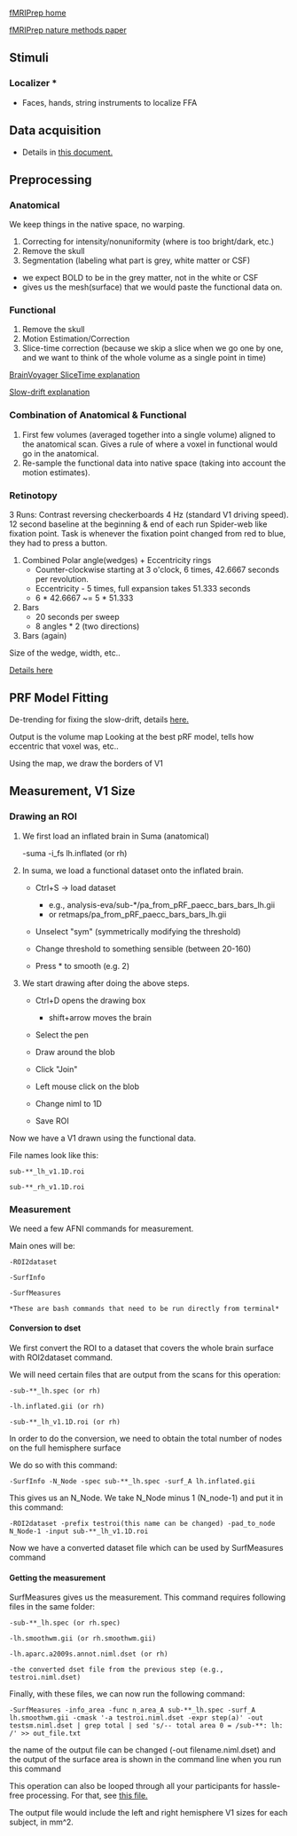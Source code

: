 [fMRIPrep home](https://fmriprep.org/en/stable/)

[fMRIPrep nature methods paper](https://www.nature.com/articles/s41592-018-0235-4)

## Stimuli
### Localizer *
- Faces, hands, string instruments to localize FFA

## Data acquisition
- Details in [this document.](https://github.com/dafrius/v1_size_measurement/blob/main/umut_v1_size_methods.docx)

## Preprocessing
### Anatomical
We keep things in the native space, no warping.
1) Correcting for intensity/nonuniformity (where is too bright/dark, etc.)
2) Remove the skull 
3) Segmentation (labeling what part is grey, white matter or CSF)
  - we expect BOLD to be in the grey matter, not in the white or CSF
  - gives us the mesh(surface) that we would paste the functional data on. 

### Functional
1) Remove the skull
2) Motion Estimation/Correction
3) Slice-time correction (because we skip a slice when we go one by one, 
and we want to think of the whole volume as a single point in time)

[BrainVoyager SliceTime explanation](https://www.brainvoyager.com/bv/doc/UsersGuide/Preprocessing/SliceScanTimeCorrection.html)

[Slow-drift explanation](https://www.brainvoyager.com/bv/doc/UsersGuide/Preprocessing/TemporalHighPassFiltering.html)

### Combination of Anatomical & Functional
1) First few volumes (averaged together into a single volume) aligned to 
the anatomical scan. Gives a rule of where a voxel in functional would go
in the anatomical.
2) Re-sample the functional data into native space (taking into account the
motion estimates).

### Retinotopy

3 Runs:
Contrast reversing checkerboards 4 Hz (standard V1 driving speed).
12 second baseline at the beginning & end of each run
Spider-web like fixation point.
Task is whenever the fixation point changed from red to blue, they had to 
press a button.
1) Combined Polar angle(wedges) + Eccentricity rings
    - Counter-clockwise starting at 3 o'clock, 6 times, 42.6667 seconds per
      revolution.
    - Eccentricity - 5 times, full expansion takes 51.333 seconds 
    - 6 * 42.6667 ~= 5 * 51.333
2) Bars
    - 20 seconds per sweep
    - 8 angles * 2 (two directions)
3) Bars (again)


Size of the wedge, width, etc..

[Details here](https://github.com/Goffaux-Lab/psychopy-retinotopy)

## PRF Model Fitting

De-trending for fixing the slow-drift, details [here.](https://github.com/Goffaux-Lab/matlab-fmri-libraries/blob/master/makePRFmodels.m)

Output is the volume map
Looking at the best pRF model, tells how eccentric that voxel was, etc..

Using the map, we draw the borders of V1

## Measurement, V1 Size

### Drawing an ROI
1) We first load an inflated brain in Suma (anatomical)

    -suma -i_fs lh.inflated (or rh)

2) In suma, we load a functional dataset onto the inflated brain.

    - Ctrl+S -> load dataset

        - e.g., analysis-eva/sub-*/pa_from_pRF_paecc_bars_bars_lh.gii
        - or retmaps/pa_from_pRF_paecc_bars_bars_lh.gii
    
    - Unselect "sym" (symmetrically modifying the threshold)
    
    - Change threshold to something sensible (between 20-160)

    - Press * to smooth (e.g. 2)

3) We start drawing after doing the above steps.

    - Ctrl+D opens the drawing box

        - shift+arrow moves the brain

    - Select the pen

    - Draw around the blob

    - Click "Join"

    - Left mouse click on the blob

    - Change niml to 1D
    
    - Save ROI

Now we have a V1 drawn using the functional data.

File names look like this:

    sub-**_lh_v1.1D.roi 

    sub-**_rh_v1.1D.roi


### Measurement 

We need a few AFNI commands for measurement.

Main ones will be:

    -ROI2dataset

    -SurfInfo

    -SurfMeasures

    *These are bash commands that need to be run directly from terminal*

#### Conversion to dset

We first convert the ROI to a dataset that covers the whole brain surface with
ROI2dataset command.

We will need certain files that are output from the scans for this operation:

    -sub-**_lh.spec (or rh)
    
    -lh.inflated.gii (or rh)

    -sub-**_lh_v1.1D.roi (or rh)

In order to do the conversion, we need to obtain the total number of nodes on
the full hemisphere surface 

We do so with this command:

    -SurfInfo -N_Node -spec sub-**_lh.spec -surf_A lh.inflated.gii

This gives us an N_Node. We take N_Node minus 1 (N_node-1) and put it in this
command:

    -ROI2dataset -prefix testroi(this name can be changed) -pad_to_node N_Node-1 -input sub-**_lh_v1.1D.roi

Now we have a converted dataset file which can be used by SurfMeasures command

#### Getting the measurement

SurfMeasures gives us the measurement.
This command requires following files in the same folder:

    -sub-**_lh.spec (or rh.spec)

    -lh.smoothwm.gii (or rh.smoothwm.gii)

    -lh.aparc.a2009s.annot.niml.dset (or rh)

    -the converted dset file from the previous step (e.g., testroi.niml.dset)

Finally, with these files, we can now run the following command:

    -SurfMeasures -info_area -func n_area_A sub-**_lh.spec -surf_A lh.smoothwm.gii -cmask '-a testroi.niml.dset -expr step(a)' -out testsm.niml.dset | grep total | sed 's/-- total area 0 = /sub-**: lh: /' >> out_file.txt

the name of the output file can be changed (-out filename.niml.dset)
and the output of the surface area is shown in the command line when you run
this command

This operation can also be looped through all your participants for hassle-free
processing. For that, see [this file.](https://github.com/dafrius/v1_size_measurement/blob/main/measure_loop.sh)

The output file would include the left and right hemisphere V1 sizes for each
subject, in mm^2.





